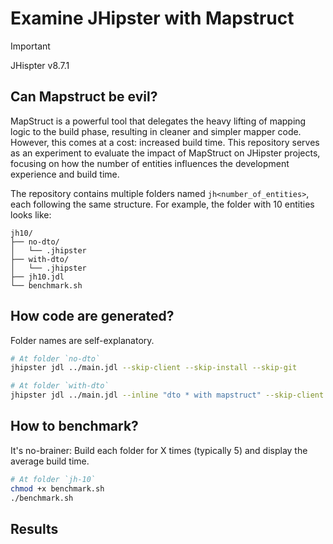 # Examine JHipster with Mapstruct

> [!IMPORTANT]  
> JHispter v8.7.1

## Can Mapstruct be evil?

MapStruct is a powerful tool that delegates the heavy lifting of mapping logic to the build phase, resulting in cleaner and simpler mapper code. However, this comes at a cost: increased build time. This repository serves as an experiment to evaluate the impact of MapStruct on JHipster projects, focusing on how the number of entities influences the development experience and build time.

The repository contains multiple folders named `jh<number_of_entities>`, each following the same structure. For example, the folder with 10 entities looks like:

```text
jh10/
├── no-dto/
│   └── .jhipster
├── with-dto/
│   └── .jhipster
├── jh10.jdl
└── benchmark.sh
```

## How code are generated?

Folder names are self-explanatory.

```sh
# At folder `no-dto`
jhipster jdl ../main.jdl --skip-client --skip-install --skip-git

# At folder `with-dto`
jhipster jdl ../main.jdl --inline "dto * with mapstruct" --skip-client --skip-install --skip-git
```

## How to benchmark?

It's no-brainer: Build each folder for X times (typically 5) and display the average build time.

```sh
# At folder `jh-10`
chmod +x benchmark.sh
./benchmark.sh
```

## Results
